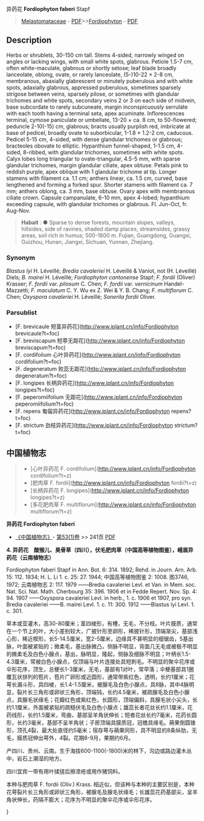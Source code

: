 异药花 **Fordiophyton faberi** Stapf

> [Melastomataceae](http://www.iplant.cn/info/Melastomataceae?t=foc) - [PDF](http://www.iplant.cn/foc/pdf/Melastomataceae.pdf)>>[Fordiophyton](http://www.iplant.cn/info/Fordiophyton?t=foc) - [PDF](http://www.iplant.cn/foc/pdf/Fordiophyton.pdf)

## Description

Herbs or shrublets, 30-150 cm tall. Stems 4-sided, narrowly winged on angles or lacking wings, with small white spots, glabrous. Petiole 1.5-7 cm, often white-maculate, glabrous or shortly setose; leaf blade broadly lanceolate, oblong, ovate, or rarely lanceolate, (5-)10-22 × 2-8 cm, membranous, abaxially glabrescent or minutely puberulous and with white spots, adaxially glabrous, appressed puberulous, sometimes sparsely strigose between veins, sparsely pilose, or sometimes with glandular trichomes and white spots, secondary veins 2 or 3 on each side of midvein, base subcordate to rarely subcuneate, margin inconspicuously serrulate with each tooth having a terminal seta, apex acuminate. Inflorescences terminal, cymose paniculate or umbellate, 13-20 × ca. 8 cm, to 50-flowered; peduncle 2-10(-15) cm, glabrous; bracts usually purplish red, imbricate at base of pedicel, broadly ovate to suborbicular, 1-1.8 × 1.2-2 cm, caducous. Pedicel 5-15 cm, 4-sided, with dense glandular trichomes or glabrous; bracteoles obovate to elliptic. Hypanthium funnel-shaped, 1-1.5 cm, 4-sided, 8-ribbed, with glandular trichomes, sometimes with white spots. Calyx lobes long triangular to ovate-triangular, 4.5-5 mm, with sparse glandular trichomes, margin glandular ciliate, apex obtuse. Petals pink to reddish purple, apex oblique with 1 glandular trichome at tip. Longer stamens with filament ca. 1.1 cm; anthers linear, ca. 1.5 cm, curved, base lengthened and forming a forked spur. Shorter stamens with filament ca. 7 mm; anthers oblong, ca. 3 mm, base obtuse. Ovary apex with membranous ciliate crown. Capsule campanulate, 6-10 mm, apex 4-lobed; hypanthium exceeding capsule, with glandular trichomes or glabrous. Fl. Jun-Oct, fr. Aug-Nov.

> **Habait** : 
>● Sparse to dense forests, mountain slopes, valleys, hillsides, side of ravines, shaded damp places, streamsides, grassy areas, soil rich in humus; 500-1800 m. Fujian, Guangdong, Guangxi, Guizhou, Hunan, Jiangxi, Sichuan, Yunnan, Zhejiang.

### Synonym
*Blastus lyi* H. Léveillé; *Bredia cavaleriei* H. Léveillé & Vaniot, not (H. Léveillé) Diels; *B. mairei* H. Léveillé; *Fordiophyton cantonense* Stapf; *F. fordii* (Oliver) Krasser; *F. fordii* var. *pilosum* C. Chen; *F. fordii* var. *vernicinum* Handel-Mazzetti; *F. maculatum* C. Y. Wu ex Z. Wei & Y. B. Chang; *F. multiflorum* C. Chen; *Oxyspora cavaleriei* H. Léveillé; *Sonerila fordii* Oliver.

### Parsublist

* [F.  brevicaule  短茎异药花](http://www.iplant.cn/info/Fordiophyton brevicaule?t=foc)
* [F.  breviscapum  短葶无距花](http://www.iplant.cn/info/Fordiophyton breviscapum?t=foc)
* [F.  cordifolium  心叶异药花](http://www.iplant.cn/info/Fordiophyton cordifolium?t=foc)
* [F.  degeneratum  败蕊无距花](http://www.iplant.cn/info/Fordiophyton degeneratum?t=foc)
* [F.  longipes  长柄异药花](http://www.iplant.cn/info/Fordiophyton longipes?t=foc)
* [F.  peperomiifolium  无距花](http://www.iplant.cn/info/Fordiophyton peperomiifolium?t=foc)
* [F.  repens  匍匐异药花](http://www.iplant.cn/info/Fordiophyton repens?t=foc)
* [F.  strictum  劲枝异药花](http://www.iplant.cn/info/Fordiophyton strictum?t=foc)

## 中国植物志

> * [心叶异药花  F.  cordifolium](http://www.iplant.cn/info/Fordiophyton cordifolium?t=z)
> * [肥肉草  F.  fordii](http://www.iplant.cn/info/Fordiophyton fordii?t=z)
> * [长柄异药花  F.  longipes](http://www.iplant.cn/info/Fordiophyton longipes?t=z)
> * [多花肥肉草  F.  multiflorum](http://www.iplant.cn/info/Fordiophyton multiflorum?t=z)

**异药花 Fordiophyton faberi**

* [《中国植物志》](http://www.iplant.cn/frps)- [第53(1)卷](http://www.iplant.cn/frps/vol/53(1)) >> 241页 [PDF](http://www.iplant.cn/frps/pdf/53(1)/241.PDF)

**4. 异药花　酸猴儿、臭骨草（四川），伏毛肥肉草（中国高等植物图鉴），峨眉异药花（云南植物志）**

Fordiophyton faberi Stapf in Ann. Bot. 6: 314. 1892; Rehd. in Journ. Arn. Arb. 15: 112. 1934; H. L. Li 1. c. 25: 27. 1944; 中国高等植物图鉴 2: 1008. 图3746, 1972; 云南植物志 2: 117. 1979 ——Bredia cavaleriei Levl. et Van. in Mem. soc. Nat. Sci. Nat. Math. Cherbourg 35: 396. 1906 et in Fedde Repert. Nov. Sp. 4: 94. 1907 ——Oxyspora cavaleriei Levl. in herb., 1. c. 1906 et 1907, pro syn. Bredia cavaleriei ——B. mairei Levl. 1. c. 11: 300. 1912 ——Blastus lyi Levl. 1. c. 301.

草本或亚灌木，高30-80厘米；茎四棱形，有槽，无毛，不分枝。叶片膜质，通常在一个节上的叶，大小差别较大，广披针形至卵形，稀披针形，顶端渐尖，基部浅心形，稀近楔形，长5-14.5厘米，宽2-5厘米，边缘具不甚明显的细锯齿，5基出脉，叶面被紧贴的；微柔毛，基出脉微凸，侧脉不明显，背面几无毛或被极不明显的微柔毛及白色小腺点，基出，脉明显，隆起，侧脉及细脉不明显；叶柄长1.5-4.3厘米，常被白色小腺点，仅顶端与叶片连接处具短刺毛。不明显的聚伞花序或伞形花序，顶生，总梗长1-3厘米，无毛，基部有1对叶，常早落；伞梗基部具1圈覆瓦状排列的苞片，苞片广卵形或近圆形，通常带紫红色，透明，长约1厘米；花萼长漏斗形，具四棱，长1.4-1.5厘米，被腺毛及白色小腺点，具8脉，其中4脉明显，裂片长三角形或卵状三角形，顶端钝，长约4.5毫米，被疏腺毛及白色小腺点，具腺毛状缘毛；花瓣红色或紫红色，长圆形，顶端偏斜，具腺毛状小尖头，长约1.1厘米，外面被紧贴的疏糙伏毛及白色小腺点；雄蕊长者花丝长约1.1厘米，花药线形，长约1.5厘米，弯曲，基部呈羊角状伸长；短者花丝长约7毫米，花药长圆形，长约3毫米，基部不呈羊角状；子房顶端具膜质冠，冠檐具缘毛。蒴果倒圆锥形，顶孔4裂，最大处直径约5毫米；宿存萼与蒴果同形，具不明显的8条纵肋，无毛，膜质冠伸出萼外，4裂。花期8-9月，果期约6月。

产四川、贵州、云南。生于海拔600-1100(-1800)米的林下，沟边或路边灌木丛中，岩石上潮湿的地方。

四川宜宾一带有用叶揉搓后擦漆疮或用作猪饲料。

本种与肥肉草 F. fordii (Oliv.) Krass. 相近似，但该种与本种的主要区别是，本种花萼裂片长三角形或卵状三角形，被腺毛及腺毛状缘毛；长雄蕊花药基部尖，呈羊角状伸长，药隔不膨大；花序为不明显的聚伞花序或伞形花序。

}